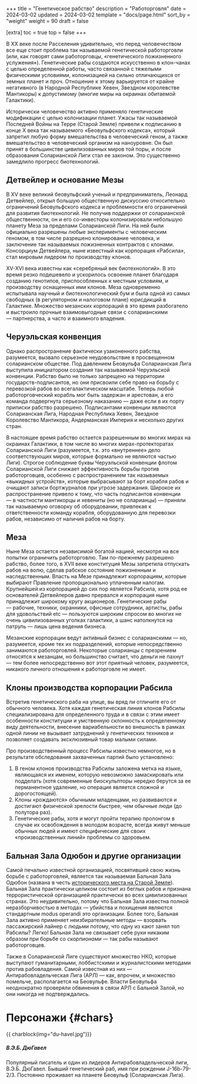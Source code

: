 +++
title = "Генетическое рабство"
description = "Работорговля"
date = 2024-03-02
updated = 2024-03-02
template = "docs/page.html"
sort_by = "weight"
weight = 90
draft = false

[extra]
toc = true
top = false
+++

В XX веке после Расселения удивительно, что перед человечеством все еще стоит проблема так называемой генетической работорговли (или, как говорят сами работорговцы, «генетического пожизненного услужения»). Генетические рабы создаются искусственно в клон-чанах с целью определенной работы, часто связанной с тяжелыми физическими условиями, колонизацией на сильно отличающихся от земных планет и проч. Отношение к этому варьируется от крайне негативного (в Народной Республике Хевен, Звездном королевстве Мантикоры) к допустимому (многие миры на окраинах обитаемой Галактики).

Исторически человечество активно применяло генетические модификации с целью колонизации планет. Ужасы так называемой Последней Войны на Терре (Старой Земле) привели к подписанию в конце Х века так называемого «Беовульфского кодекса», который запретил любую форму вмешательства в человеческий геном, а также вмешательство в человеческий организм на наноуровне. Он был принят в большинстве цивилизованных миров той поры, и после образования Соларианской Лиги стал ее законом. Это существенно замедлило прогресс биотехнологий.

Детвейлер и основание Мезы
----

В XV веке великий беовульфский ученый и предприниматель, Леонард Детвейлер, открыл большую общественную дискуссию относительно ограничений Беовульфского кодекса и проблемности его ограничений для развития биотехнологий. Не получив поддержки от соларианской общественности, он и его со-инвесторы колонизировали небольшую планету Меза за пределами Соларианской Лиги. На ней были официально разрешены любые эксперименты с человеческим геномом, в том числе разрешено клонирование человека, и заключение так называемых пожизненных контрактов с клонами. Консорциум Детвейлера, ныне известный как корпорация «Рабсила», стал мировым лидером по производству клонов. 

XV-XVI века известны как «серебряный век биотехнологий». В это время резко подешевело и ускорилось освоение планет благодаря созданию генотипов, приспособленных к местным условиям, и производству оснащенных ими клонов. Меза одновременно испытывала научный и биотехнологический бум и была одной из самых свободных (в регуляторном и налоговом плане) юрисдикций в Галактике. Множество мезанских корпораций в это время разбогатело и выстроило прочные взаимовыгодные связи с соларианскими — партнерства, а часто и взаимного владения.

Черуэльская конвенция
----

Однако распространение фактически узаконенного рабства, разумеется, вызвало серьезное неудовольствие в просвещенном соларианском обществе. Под давлением Беовульфа Соларианская Лига выступила инициатором создания так называемой Черуэльской конвенции. Рабство было не только запрещено на территории государств-подписантов, но они присвоили себе право на борьбу с перевозкой рабов во всегалактическом масштабе. Теперь любой работорговческий корабль мог быть задержан и арестован, а его команда подвергнута серьезному наказанию — даже если в их порту приписки рабство разрешено. Подписантами конвенции являются Соларианская Лига, Народная Республика Хевен, Звездное Королевство Мантикора, Андерманская Империя и несколько других стран. 

В настоящее время рабство остается разрешенным во многих мирах на окраинах Галактики, в том числе во многих мирах-протекторатах Соларианской Лиги (разумеется, т.к. это «внутреннее» дело соответствующих миров, которые формально не являются частью Лиги). Строгое соблюдение буквы Черуэльской конвенции флотом Соларианской Лиги снижает эффективность борьбы против работорговцев, особенно с распространением так называемых «выкидных устройств», которые выбрасывают за борт корабля рабов и очищают записи бортжурналов при угрозе задержания. Широкое их распространение привело к тому, что часть подписантов конвенции — в частности мантикорцы и хевениты (но не соларианцы) — приняли так называемую оговорку об оборудовании, привлекая к ответственности команду корабля, оборудованную для перевозки рабов, независимо от наличия рабов на борту.

Меза 
----

Ныне Меза остается независимой богатой нацией, несмотря на все попытки ограничить работорговлю. Там по-прежнему разрешено рабство, более того, в XVII веке конституция Мезы запретила отпускать рабов на волю, сделав рабское состояние пожизненным и наследственным. Власть на Мезе принадлежит корпорациям, которые выбирают Правление пропорционально уплаченным налогам. Крупнейшей из корпорацией до сих пор является Рабсила, хотя род ее основателей Детвейлеров давно прервался и корпорация ныне принадлежит широкому кругу акционеров.  Генетические рабы — рабочие, техники, охранники, офисные сотрудники, артисты, рабы для удовольствий etc — пользуются широким спросом во многих не очень цивилизованных уголках галактики, а шанс натолкнутся на патруль — лишь цена ведения бизнеса.

Мезанские корпорации ведут активный бизнес с соларианскими — но, разумеется, кроме тех их подразделений, которые непосредственно занимаются работорговлей. Некоторые соларианцы с презрением относятся к мезанцам, но большинство считает, что деньги не пахнут — тем более непосредственно вот этот приятный человек, разумеется, никакого личного отношения к работорговле не имеет. 

Клоны производства корпорации Рабсила
--------------------------------------

Встретив генетического раба на улице, вы вряд ли отличите его от обычного человека. Хотя каждая генетическая линия клонов Рабсилы специализирована для определенного труда и в связи с этим имеет особенности конституции и умственную склонность к определенному виду деятельности, внесение вариабельности во внешность в рамках одной линии не вызывает затруднений у генетических техников и позволяет создавать эксклюзивный товар малыми силами. 

Про производственный процесс Рабсилы известно немногое, но в результате обследования захваченных партий было установлено:
1. В геном клонов производства Рабсилы заложена метка на языке, являющаяся их именем, которую невозможно замаскировать или подделать (хотя современные биоскульпторы нередко берутся за ее перманентное удаление, но операция является сложной и дорогостоящей). 
2. Клоны «рождаются» обычными младенцами, но развиваются и достигают физической зрелости быстрее, чем обычные люди (до полутора раз). 
3. Генетические рабы, хотя и могут пройти терапию пролонгом в случае их освобождения в молодом возрасте, всегда живут меньше обычных людей и имеют специфические для своих «производственных линий» проблемы со здоровьем.


Бальная Зала Одюбон и другие организации
----

Самой печально известной организацией, посвятившей свою жизнь борьбе с работорговлей, является так называемая Бальная Зала Одюбон (названа в честь [исторического места на Старой Земле](https://en.wikipedia.org/wiki/Audubon_Ballroom)). Бальная Зала практически целиком состоит из беглых рабов и признана террористической организацией практически во всех цивилизованных странах. Это неудивительно, потому что Бальная Зала известна полной неразборчивостью в методах — убийства и похищения являются стандартным modus operandi это организации. Более того, Бальная Зала активно применяет неизбирательные методы — взорвать пассажирский лайнер с людьми потому, что одну из кают занял топ Рабсилы? Легко! Бальная Зала не связывает себе руки никаким образом при борьбе со _скорпионами_ — так рабы называют работорговцев.

Также в Соларианской Лиге существуют множество НКО, которые выступают гуманитарными, лоббистскими и журналистскими методами против рабовладения. Самой известная из них —  Антирабовладельческая Лига (АРЛ) — как, впрочем, и множество помельче, располагается на Беовульфе. Власти Беовульфа неоднократно проверяли обвинения в связи АРЛ с Бальной Залой, но они никогда не подтверждались.

Персонажи {#chars}
====

{{ charblock(img="du-havel.jpg")}}
##### В.Э.Б. ДюГавел
Популярный писатель и один из лидеров Антирабовладельческой лиги, В.Э.Б. ДюГавел. Бывший генетический раб, имя при рождении J-16b-79-2/3. Постоянно проживает на планете Беовульф (Соларианская Лига).

<!-- 
{{ charblock(img="david-x.jpg")}}
##### Давид Икс
Террорист, член организации «Бальная Зала Одюбон». Бывший генетический раб, имя при рождении неизвестно. Убил себя при аресте на планете Августа.

{{ charblock(img="sintia-x.jpg")}}
##### Синтия Икс
Террорист, член организации «Бальная Зала Одюбон». Вероятно, связана с [терактом на планете Сан-Мартин](https://t.me/c/1554956537/20). Местонахождение неизвестно, разыскивается властями Сан-Мартина и Звездного Королевства Мантикора. Вероятно, бывший генетический раб или потомок раба.

{{ charblock(img="angela_ix_pixelated.png")}}
##### Анжела Икс
Террорист, член организации «Бальная Зала Одюбон». Взяла на себя ответственность за террористический акт — [убийство Сабрины Логмонт](https://t.me/c/1554956537/104) (Сан-Мартин). Местонахождение неизвестно, разыскивается властями Народной Республики Сан-Мартин и Народной Республики Хевен. Вероятно, бывший генетический раб или потомок раба. Фото высокого качества нет.
-->